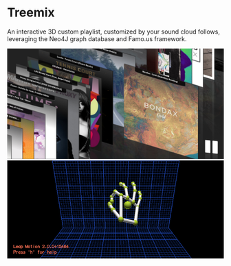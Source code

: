 Treemix
=======

An interactive 3D custom playlist, customized by your sound cloud follows, leveraging the Neo4J graph database and Famo.us framework.

![](https://raw.githubusercontent.com/Zolmeister/treemix/master/publish/Selection_097.png)
![](https://raw.githubusercontent.com/Zolmeister/treemix/master/publish/Selection_098.png)
